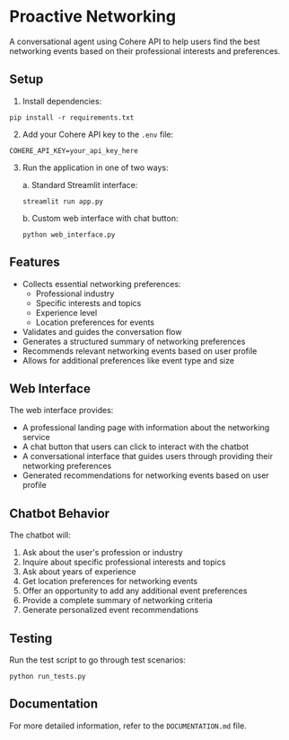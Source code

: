 # Proactive Networking

A conversational agent using Cohere API to help users find the best networking events based on their professional interests and preferences.

## Setup

1. Install dependencies:
```
pip install -r requirements.txt
```

2. Add your Cohere API key to the `.env` file:
```
COHERE_API_KEY=your_api_key_here
```

3. Run the application in one of two ways:

   a. Standard Streamlit interface:
   ```
   streamlit run app.py
   ```

   b. Custom web interface with chat button:
   ```
   python web_interface.py
   ```

## Features

- Collects essential networking preferences:
  - Professional industry
  - Specific interests and topics
  - Experience level
  - Location preferences for events
- Validates and guides the conversation flow
- Generates a structured summary of networking preferences
- Recommends relevant networking events based on user profile
- Allows for additional preferences like event type and size

## Web Interface

The web interface provides:
- A professional landing page with information about the networking service
- A chat button that users can click to interact with the chatbot
- A conversational interface that guides users through providing their networking preferences
- Generated recommendations for networking events based on user profile

## Chatbot Behavior

The chatbot will:
1. Ask about the user's profession or industry
2. Inquire about specific professional interests and topics
3. Ask about years of experience
4. Get location preferences for networking events
5. Offer an opportunity to add any additional event preferences
6. Provide a complete summary of networking criteria
7. Generate personalized event recommendations

## Testing

Run the test script to go through test scenarios:
```
python run_tests.py
```

## Documentation

For more detailed information, refer to the `DOCUMENTATION.md` file. 